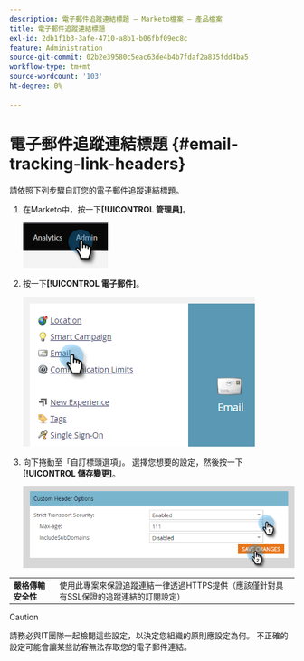 ```yaml
---
description: 電子郵件追蹤連結標題 — Marketo檔案 — 產品檔案
title: 電子郵件追蹤連結標題
exl-id: 2db1f1b3-3afe-4710-a8b1-b06fbf09ec8c
feature: Administration
source-git-commit: 02b2e39580c5eac63de4b4b7fdaf2a835fdd4ba5
workflow-type: tm+mt
source-wordcount: '103'
ht-degree: 0%

---
```


# 電子郵件追蹤連結標題 {#email-tracking-link-headers}

請依照下列步驟自訂您的電子郵件追蹤連結標題。

1. 在Marketo中，按一下&#x200B;**[!UICONTROL 管理員]**。

   ![](assets/email-tracking-link-headers-1.png)

1. 按一下&#x200B;**[!UICONTROL 電子郵件]**。

   ![](assets/email-tracking-link-headers-2.png)

1. 向下捲動至「自訂標頭選項」。 選擇您想要的設定，然後按一下&#x200B;**[!UICONTROL 儲存變更]**。

   ![](assets/email-tracking-link-headers-3.png)

<table>
 <tr>
  <td><strong>嚴格傳輸安全性</strong></td>
  <td>使用此專案來保證追蹤連結一律透過HTTPS提供（應該僅針對具有SSL保證的追蹤連結的訂閱設定）</td>
 </tr>
</table>

>[!CAUTION]
>
>請務必與IT團隊一起檢閱這些設定，以決定您組織的原則應設定為何。 不正確的設定可能會讓某些訪客無法存取您的電子郵件連結。

